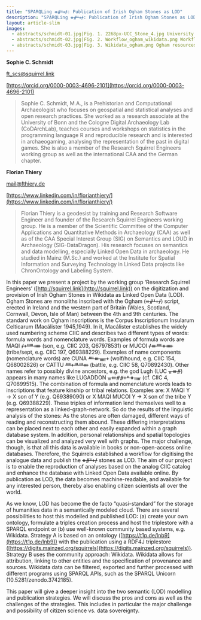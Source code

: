 ```yaml
---
title: "SPARQLing ᚑᚌᚆᚐᚋ: Publication of Irish Ogham Stones as LOD"
description: "SPARQLing ᚑᚌᚆᚐᚋ: Publication of Irish Ogham Stones as LOD"
layout: article-slim
images:
  - abstracts/schmidt-01.jpg|Fig. 1. 2268px-UCC_Stone_4.jpg University College Cork Stone Corridor, Stone 4, CIIC 81 (CY BY 4.0 Florian Thiery) 
  - abstracts/schmidt-02.jpg|Fig. 2. Workflow_ogham_wikidata.png Workflow for the publication of Ogham Stones in Wikidata (CC BY 4.0 Research Squirrel Engineers)
  - abstracts/schmidt-03.jpg|Fig. 3. Wikidata_ogham.png Ogham resources in Wikidata (CC BY 4.0 Research Squirrel Engineers).
---
```


**Sophie C. Schmidt**

[ft_scs@squirrel.link](mailto:ft_scs@squirrel.link)

[https://orcid.org/0000-0003-4696-2101](https://orcid.org/0000-0003-4696-2101)

> Sophie C. Schmidt, M.A., is a Prehistorian and Computational Archaeologist who focuses on geospatial and statistical analyses and open research practices. She worked as a research associate at the University of Bonn and the Cologne Digital Archaeology Lab (CoDArchLab), teaches courses and workshops on statistics in the programming language R and reproducible research and is interested in archaeogaming, analysing the representation of the past in digital games. She is also a member of the Research Squirrel Engineers working group as well as the international CAA and the German chapter.

**Florian Thiery**

[mail@fthiery.de](mail@fthiery.de)

[https://www.linkedin.com/in/florianthiery/](https://www.linkedin.com/in/florianthiery/)

> Florian Thiery is a geodesist by training and Research Software Engineer and founder of the Research Squirrel Engineers working group. He is a member of the Scientific Committee of the Computer Applications and Quantitative Methods in Archaeology (CAA) as well as of the CAA Special Interest Group (SIG) on Semantics and LOUD in Archaeology (SIG-DataDragon). His research focuses on semantics and data modelling, especially Linked Open Data in archaeology. He studied in Mainz (M.Sc.) and worked at the Institute for Spatial Information and Surveying Technology in Linked Data projects like ChronOntology and Labeling System.

In this paper we present a project by the working group ‘Research Squirrel Engineers’ ([http://squirrel.link](http://squirrel.link)) on the digitization and provision of Irish Ogham Stones in Wikidata as Linked Open Data (LOD). Ogham Stones are monoliths inscribed with the Ogham (ᚑᚌᚆᚐᚋ) script, erected in Ireland and the western part of Britain (Wales, Scotland, Cornwall, Devon, Isle of Man) between the 4th and 9th centuries. The standard work on Ogham inscriptions is the Corpus Inscriptionum Insularum Celticarum (Macálister 1945,1949). In it, Macálister establishes the widely used numbering scheme CIIC and describes two different types of words: formula words and nomenclature words. Examples of formula words are MAQI ᚋᚐᚊᚔ (son, e.g. CIIC 203, Q67978531) or MUCOI ᚋᚒᚉᚑᚔ (tribe/sept, e.g. CIIC 197, Q69388229). Examples of name components (nomenclature words) are CUNA ᚉᚒᚅᚐ (wolf/hound, e.g. CIIC 154, Q68002826) or CATTU ᚉᚐᚈᚈᚒ (battle, e.g. CIIC 58, Q70892430). Other names refer to possibly divine ancestors, e.g. the god Lugh (LUC ᚂᚒᚌ) appears in many names like LUGADDON ᚂᚒᚌᚌᚐᚇᚑᚅ (cf. CIIC 4, Q70899515). The combination of formula and nomenclature words leads to inscriptions that feature kinship or tribal relations. Examples are: X MAQI Y → X son of Y (e.g. Q69389090) or X MAQI MUCOI Y → X son of the tribe Y (e.g. Q69388229). These triples of information lend themselves well to a representation as a linked-graph-network. So do the results of the linguistic analysis of the stones: As the stones are often damaged, different ways of reading and reconstructing them abound. These differing interpretations can be placed next to each other and easily expanded within a graph database system. In addition, personal relationships and spatial topologies can be visualized and analyzed very well with graphs. The major challenge, though, is that all this data is available in books or non-open-access online databases. Therefore, the Squirrels established a workflow for digitising the analogue data and publish the ᚑᚌᚆᚐᚋ stones as LOD. The aim of our project is to enable the reproduction of analyses based on the analog CIIC catalog and enhance the database with Linked Open Data available online. By publication as LOD, the data becomes machine-readable, and available for any interested person, thereby also enabling citizen scientists all over the world. 

As we know, LOD has become the de facto “quasi-standard” for the storage of humanities data in a semantically modeled cloud. There are several possibilities to host this modelled and published LOD: (a) create your own ontology, formulate a triples creation process and host the triplestore with a SPARQL endpoint or (b) use well-known community based systems, e.g. Wikidata. Strategy A is based on an ontology ([https://t1p.de/lnb9](https://t1p.de/lnb9)) with the publication using a RDF4J triplestore ([https://digits.mainzed.org/squirrels](https://digits.mainzed.org/squirrels)). Strategy B uses the community approach: Wikidata. Wikidata allows for attribution, linking to other entities and the specification of provenance and sources. Wikidata data can be filtered, exported and further processed with different programs using SPARQL APIs, such as the SPARQL Unicorn (10.5281/zenodo.3742185).

This paper will give a deeper insight into the two semantic (LOD) modelling and publication strategies. We will discuss the pros and cons as well as the challenges of the strategies. This includes in particular the major challenge and possibility of citizen science vs. data sovereignty.